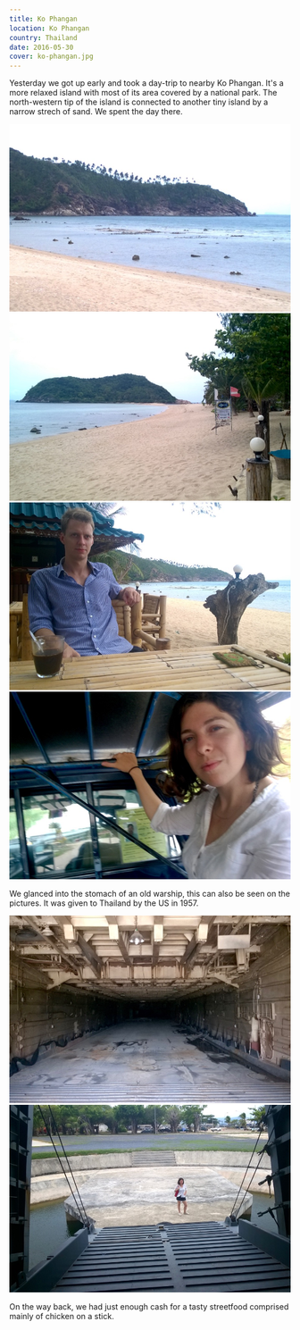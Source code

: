 ```yaml
---
title: Ko Phangan
location: Ko Phangan
country: Thailand
date: 2016-05-30
cover: ko-phangan.jpg
---
```


Yesterday we got up early and took a day-trip to nearby Ko Phangan. It's a more relaxed island with most of its area covered by a national park. The north-western tip of the island is connected to another tiny island by a narrow strech of sand. We spent the day there. 

![beach](../../img/0530-5.jpg) 
![beach](../../img/0530-6.jpg)
![Samu having coffee on the seaside](../../img/0530-4.jpg)
![Eszter sitting in a pickup taxi](../../img/0530-3.jpg)

We glanced into the stomach of an old warship, this can also be seen on the pictures. It was given to Thailand by the US in 1957.

![](../../img/0530-1.jpg)
![](../../img/0530-2.jpg)

On the way back, we had just enough cash for a tasty streetfood comprised mainly of chicken on a stick. 
